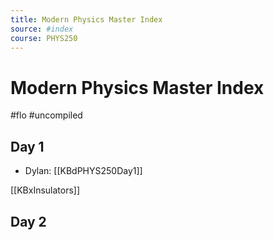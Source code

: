 ```yaml
---
title: Modern Physics Master Index
source: #index 
course: PHYS250
---
```


# Modern Physics Master Index

#flo  #uncompiled

## Day 1
- Dylan: [[KBdPHYS250Day1]]

[[KBxInsulators]]


## Day 2
